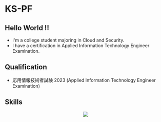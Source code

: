 # KS-PF
## Hello World !!

- I'm a college student majoring in Cloud and Security.
- I have a certification in Applied Information Technology Engineer Examination.

## Qualification
- 応用情報技術者試験 2023 (Applied Information Technology Engineer Examination)

## Skills
<p align="center">
  <a href="https://skillicons.dev">
    <img src="https://skillicons.dev/icons?i=git,github,py,django,flask,html,css,bootstrap,js,ts,react,vite,blender,php,sqlite," />
  </a>
</p>

<!---
KS-PF/KS-PF is a ✨ special ✨ repository because its `README.md` (this file) appears on your GitHub profile.
You can click the Preview link to take a look at your changes.
--->
